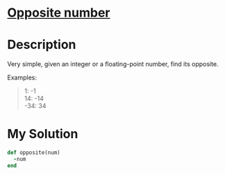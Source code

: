 # [Opposite number](https://www.codewars.com/kata/56dec885c54a926dcd001095)

# Description
Very simple, given an integer or a floating-point number, find its opposite.

Examples:

>1: -1\
14: -14\
-34: 34

# My Solution
```ruby
def opposite(num)
  -num
end
```
